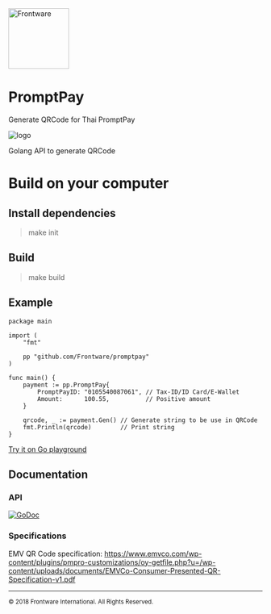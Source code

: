 <img src="https://www.frontware.com/images/img/fw-logo.png" alt="Frontware" width="120"/>

# PromptPay

Generate QRCode for Thai PromptPay

![logo](https://vgy.me/i0c6tm.jpg)

Golang API to generate QRCode

# Build on your computer

## Install dependencies

> make init

## Build

> make build

## Example

```golang
package main

import (
	"fmt"

	pp "github.com/Frontware/promptpay"
)

func main() {
	payment := pp.PromptPay{
		PromptPayID: "0105540087061", // Tax-ID/ID Card/E-Wallet
		Amount:      100.55,          // Positive amount
	}

	qrcode, _ := payment.Gen() // Generate string to be use in QRCode
	fmt.Println(qrcode)        // Print string
}
```

[Try it on Go playground](https://play.golang.org/p/9EneQrObJ6T)


## Documentation

### API

[![GoDoc](https://godoc.org/github.com/Frontware/promptpay?status.svg)](https://godoc.org/github.com/Frontware/promptpay)

### Specifications

EMV QR Code specification: https://www.emvco.com/wp-content/plugins/pmpro-customizations/oy-getfile.php?u=/wp-content/uploads/documents/EMVCo-Consumer-Presented-QR-Specification-v1.pdf

-----------------------------------------------
<sup>© 2018 Frontware International. All Rights Reserved.</sup>
